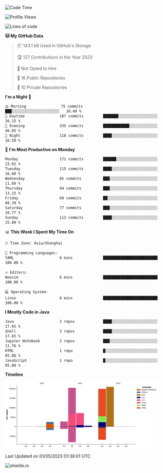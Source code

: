 <!--START_SECTION:waka-->
![Code Time](http://img.shields.io/badge/Code%20Time-261%20hrs%2045%20mins-blue)

![Profile Views](http://img.shields.io/badge/Profile%20Views-0-blue)

![Lines of code](https://img.shields.io/badge/From%20Hello%20World%20I%27ve%20Written-740.7%20thousand%20lines%20of%20code-blue)

**🐱 My GitHub Data** 

> 📦 143.1 kB Used in GitHub's Storage 
 > 
> 🏆 127 Contributions in the Year 2023
 > 
> 🚫 Not Opted to Hire
 > 
> 📜 16 Public Repositories 
 > 
> 🔑 10 Private Repositories 
 > 
**I'm a Night 🦉** 

```text
🌞 Morning                75 commits          ███░░░░░░░░░░░░░░░░░░░░░░   10.49 % 
🌆 Daytime                187 commits         ███████░░░░░░░░░░░░░░░░░░   26.15 % 
🌃 Evening                335 commits         ████████████░░░░░░░░░░░░░   46.85 % 
🌙 Night                  118 commits         ████░░░░░░░░░░░░░░░░░░░░░   16.50 % 
```
📅 **I'm Most Productive on Monday** 

```text
Monday                   171 commits         ██████░░░░░░░░░░░░░░░░░░░   23.92 % 
Tuesday                  115 commits         ████░░░░░░░░░░░░░░░░░░░░░   16.08 % 
Wednesday                85 commits          ███░░░░░░░░░░░░░░░░░░░░░░   11.89 % 
Thursday                 94 commits          ███░░░░░░░░░░░░░░░░░░░░░░   13.15 % 
Friday                   60 commits          ██░░░░░░░░░░░░░░░░░░░░░░░   08.39 % 
Saturday                 77 commits          ███░░░░░░░░░░░░░░░░░░░░░░   10.77 % 
Sunday                   113 commits         ████░░░░░░░░░░░░░░░░░░░░░   15.80 % 
```


📊 **This Week I Spent My Time On** 

```text
🕑︎ Time Zone: Asia/Shanghai

💬 Programming Languages: 
YAML                     6 mins              █████████████████████████   100.00 % 

🔥 Editors: 
Neovim                   6 mins              █████████████████████████   100.00 % 

💻 Operating System: 
Linux                    6 mins              █████████████████████████   100.00 % 
```

**I Mostly Code in Java** 

```text
Java                     3 repos             ████░░░░░░░░░░░░░░░░░░░░░   17.65 % 
Shell                    3 repos             ████░░░░░░░░░░░░░░░░░░░░░   17.65 % 
Jupyter Notebook         2 repos             ███░░░░░░░░░░░░░░░░░░░░░░   11.76 % 
HTML                     1 repo              █░░░░░░░░░░░░░░░░░░░░░░░░   05.88 % 
JavaScript               1 repo              █░░░░░░░░░░░░░░░░░░░░░░░░   05.88 % 
```



**Timeline**

![Lines of Code chart](https://raw.githubusercontent.com/kopp4/kopp4/main/assets/bar_graph.png)


 Last Updated on 01/05/2023 01:39:01 UTC
<!--END_SECTION:waka-->
![shields.io](https://img.shields.io/github/commit-activity/w/kopp4/kopp4?color=g&label=abusing%20bot&style=flat-square)
